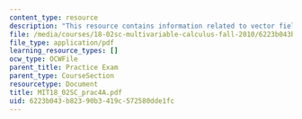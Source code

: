 ```yaml
---
content_type: resource
description: "This resource contains information related to vector field. \r\n\r\n"
file: /media/courses/18-02sc-multivariable-calculus-fall-2010/6223b043b82390b3419c572580dde1fc_MIT18_02SC_prac4A.pdf
file_type: application/pdf
learning_resource_types: []
ocw_type: OCWFile
parent_title: Practice Exam
parent_type: CourseSection
resourcetype: Document
title: MIT18_02SC_prac4A.pdf
uid: 6223b043-b823-90b3-419c-572580dde1fc
---
```

